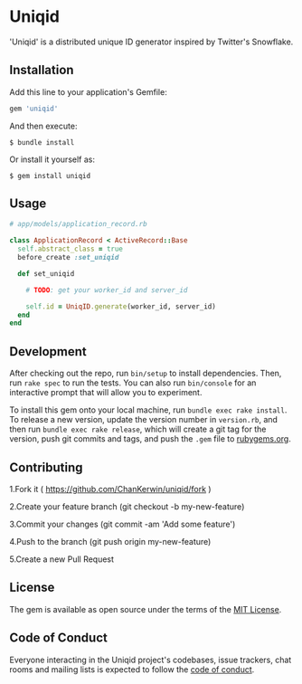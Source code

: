 # Uniqid

'Uniqid' is a distributed unique ID generator inspired by Twitter's Snowflake.

## Installation

Add this line to your application's Gemfile:

```ruby
gem 'uniqid'
```

And then execute:

    $ bundle install

Or install it yourself as:

    $ gem install uniqid

## Usage

```ruby
# app/models/application_record.rb

class ApplicationRecord < ActiveRecord::Base
  self.abstract_class = true
  before_create :set_uniqid

  def set_uniqid

    # TODO: get your worker_id and server_id

    self.id = UniqID.generate(worker_id, server_id)
  end
end
```

## Development

After checking out the repo, run `bin/setup` to install dependencies. Then, run `rake spec` to run the tests. You can also run `bin/console` for an interactive prompt that will allow you to experiment.

To install this gem onto your local machine, run `bundle exec rake install`. To release a new version, update the version number in `version.rb`, and then run `bundle exec rake release`, which will create a git tag for the version, push git commits and tags, and push the `.gem` file to [rubygems.org](https://rubygems.org).

## Contributing

1.Fork it ( https://github.com/ChanKerwin/uniqid/fork )

2.Create your feature branch (git checkout -b my-new-feature)

3.Commit your changes (git commit -am 'Add some feature')

4.Push to the branch (git push origin my-new-feature)

5.Create a new Pull Request


## License

The gem is available as open source under the terms of the [MIT License](https://opensource.org/licenses/MIT).

## Code of Conduct

Everyone interacting in the Uniqid project's codebases, issue trackers, chat rooms and mailing lists is expected to follow the [code of conduct](https://github.com/ChanKerwin/uniqid/blob/main/CODE_OF_CONDUCT.md).
